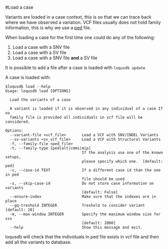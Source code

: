 #Load a case

Variants are loaded in a case context, this is so that we can trace back where we have observed a variation. 
VCF files usually does not hold family information, this is why we use a [ped][ped] file.

When loading a case for the first time one could do any of the following:

1. Load a case with a SNV file
1. Load a case with a SV file
1. Load a case with a SNV file **and** a SV file

It is possible to add a file after a case is loaded with `loqusdb update`


A case is loaded with:

```
$loqusdb load --help
Usage: loqusdb load [OPTIONS]

  Load the variants of a case

  A variant is loaded if it is observed in any individual of a case If no
  family file is provided all individuals in vcf file will be considered.

Options:
  --variant-file <vcf_file>       Load a VCF with SNV/INDEL Variants
  --sv-variants <sv_vcf_file>     Load a VCF with Structural Variants
  -f, --family-file <ped_file>
  -t, --family-type [ped|alt|cmms|mip]
                                  If the analysis use one of the known setups,
                                  please specify which one.  [default: ped]
  -c, --case-id TEXT              If a different case id than the one in ped
                                  file should be used
  -s, --skip-case-id              Do not store case information on variants
                                  [default: False]
  --ensure-index                  Make sure that the indexes are in place
  --gq-treshold INTEGER           Treshold to consider variant  [default: 20]
  -m, --max-window INTEGER        Specify the maximum window size for svs
                                  [default: 2000]
  --help                          Show this message and exit.
```

loqusdb will check that the individuals in ped file exists in vcf file and then add all the variants to database.


[ped]: http://zzz.bwh.harvard.edu/plink/data.shtml#ped 